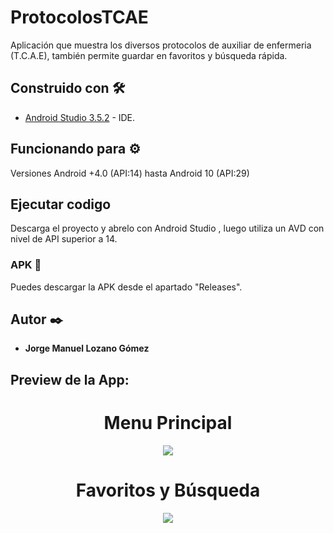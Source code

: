 # ProtocolosTCAE

Aplicación que muestra los diversos protocolos de auxiliar de enfermeria (T.C.A.E), también permite guardar en favoritos y búsqueda rápida.

## Construido con 🛠️

* [Android Studio 3.5.2](https://developer.android.com/studio) - IDE.

## Funcionando para ⚙️

Versiones Android +4.0 (API:14) hasta Android 10 (API:29)

## Ejecutar codigo

Descarga el proyecto y abrelo con Android Studio , luego utiliza un AVD con nivel de API superior a 14.

### APK 🔧

Puedes descargar la APK desde el apartado "Releases".

## Autor ✒️

* **Jorge Manuel Lozano Gómez**

## Preview de la App:

<h1 align="center">Menu Principal</h1>

<p align="center"><img src="http://g.recordit.co/G4SjS9XPBU.gif"></p>

<h1 align="center">Favoritos y Búsqueda</h1>

<p align="center"><img src="http://g.recordit.co/cA0vGAbDKV.gif"></p>
